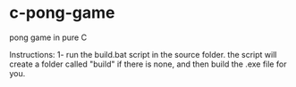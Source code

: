# c-pong-game
pong game in pure C

Instructions:
1- run the build.bat script in the source folder.
the script will create a folder called "build" if there is none, and then build the .exe file for you.
